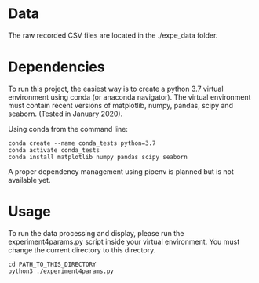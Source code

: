 # Data
The raw recorded CSV files are located in the ./expe_data folder.

# Dependencies
To run this project, the easiest way is to create a python 3.7 virtual environment using conda (or anaconda navigator). The virtual environment must contain recent versions of matplotlib, numpy, pandas, scipy and seaborn. (Tested in January 2020).

Using conda from the command line:

```
conda create --name conda_tests python=3.7
conda activate conda_tests
conda install matplotlib numpy pandas scipy seaborn
```

A proper dependency management using pipenv is planned but is not available yet.

# Usage
To run the data processing and display, please run the experiment4params.py script inside your virtual environment. You must change the current directory to this directory.

```
cd PATH_TO_THIS_DIRECTORY
python3 ./experiment4params.py
```
